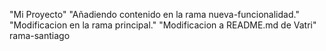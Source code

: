 
"Mi Proyecto" 
"Añadiendo contenido en la rama nueva-funcionalidad." 
"Modificacion en la rama principal." 
"Modificacion a README.md de Vatri"
rama-santiago
